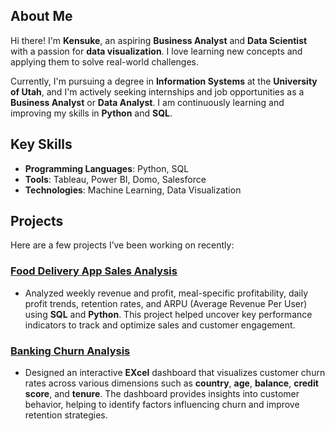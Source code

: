 ## About Me

Hi there! I'm **Kensuke**, an aspiring **Business Analyst** and **Data Scientist** with a passion for **data visualization**. I love learning new concepts and applying them to solve real-world challenges.

Currently, I'm pursuing a degree in **Information Systems** at the **University of Utah**, and I'm actively seeking internships and job opportunities as a **Business Analyst** or **Data Analyst**. I am continuously learning and improving my skills in **Python** and **SQL**. 



## Key Skills

- **Programming Languages**: Python, SQL  
- **Tools**: Tableau, Power BI, Domo, Salesforce  
- **Technologies**: Machine Learning, Data Visualization

## Projects

Here are a few projects I’ve been working on recently:

### [Food Delivery App Sales Analysis](https://github.com/kensuke0529/Food-Delivery-App-Sales-Analysis-Project)

- Analyzed weekly revenue and profit, meal-specific profitability, daily profit trends, retention rates, and ARPU (Average Revenue Per User) using **SQL** and **Python**. This project helped uncover key performance indicators to track and optimize sales and customer engagement.

### [Banking Churn Analysis](https://github.com/kensuke0529/Banking-Churn-project)

- Designed an interactive **EXcel** dashboard that visualizes customer churn rates across various dimensions such as **country**, **age**, **balance**, **credit score**, and **tenure**. The dashboard provides insights into customer behavior, helping to identify factors influencing churn and improve retention strategies.

